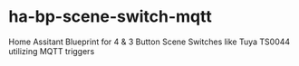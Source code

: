 # ha-bp-scene-switch-mqtt
Home Assitant Blueprint for 4 &amp; 3 Button Scene Switches like Tuya TS0044 utilizing MQTT triggers

